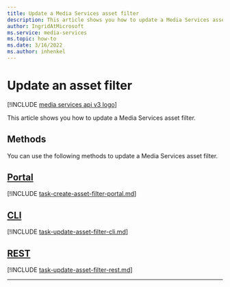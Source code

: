 ```yaml
---
title: Update a Media Services asset filter
description: This article shows you how to update a Media Services asset filter.
author: IngridAtMicrosoft
ms.service: media-services
ms.topic: how-to
ms.date: 3/16/2022
ms.author: inhenkel
---
```


# Update an asset filter

[!INCLUDE [media services api v3 logo](./includes/v3-hr.md)]

This article shows you how to update a Media Services asset filter.

## Methods

You can use the following methods to update a Media Services asset filter.


## [Portal](#tab/portal/)

[!INCLUDE [task-create-asset-filter-portal.md](./includes/task-create-asset-filter-portal.md)]

## [CLI](#tab/cli/)

[!INCLUDE [task-update-asset-filter-cli.md](./includes/task-update-asset-filter-cli.md)]

## [REST](#tab/rest/)

[!INCLUDE [task-update-asset-filter-rest.md](./includes/task-update-asset-filter-rest.md)]

---
